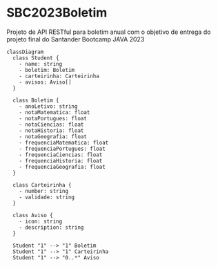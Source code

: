 # SBC2023Boletim
Projeto de API RESTful para boletim anual com o objetivo de entrega do projeto final do Santander Bootcamp JAVA 2023

``` mermaid
classDiagram
  class Student {
    - name: string
    - boletim: Boletim
    - carteirinha: Carteirinha
    - avisos: Aviso[]
  }

  class Boletim {
    - anoLetivo: string
    - notaMatematica: float
    - notaPortugues: float
    - notaCiencias: float
    - notaHistoria: float
    - notaGeografia: float
    - frequenciaMatematica: float
    - frequenciaPortugues: float
    - frequenciaCiencias: float
    - frequenciaHistoria: float
    - frequenciaGeografia: float
  }

  class Carteirinha {
    - number: string
    - validade: string
  }

  class Aviso {
    - icon: string
    - description: string
  }

  Student "1" --> "1" Boletim
  Student "1" --> "1" Carteirinha
  Student "1" --> "0..*" Aviso
```
